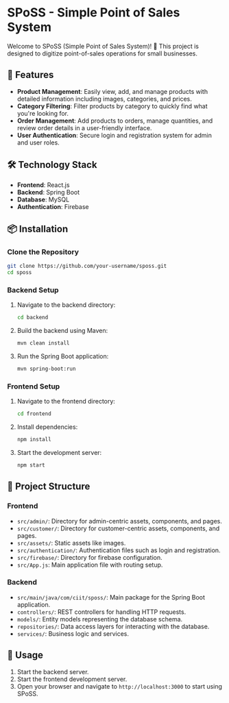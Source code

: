 # SPoSS - Simple Point of Sales System

Welcome to SPoSS (Simple Point of Sales System)! 🎉 This project is designed to digitize point-of-sales operations for small businesses.

## 🚀 Features

- **Product Management**: Easily view, add, and manage products with detailed information including images, categories, and prices.
- **Category Filtering**: Filter products by category to quickly find what you're looking for.
- **Order Management**: Add products to orders, manage quantities, and review order details in a user-friendly interface.
- **User Authentication**: Secure login and registration system for admin and user roles.

## 🛠️ Technology Stack

- **Frontend**: React.js
- **Backend**: Spring Boot
- **Database**: MySQL
- **Authentication**: Firebase

## 📦 Installation

### Clone the Repository

```bash
git clone https://github.com/your-username/sposs.git
cd sposs
```

### Backend Setup

1. Navigate to the backend directory:

    ```bash
    cd backend
    ```

2. Build the backend using Maven:

    ```bash
    mvn clean install
    ```

3. Run the Spring Boot application:

    ```bash
    mvn spring-boot:run
    ```

### Frontend Setup

1. Navigate to the frontend directory:

    ```bash
    cd frontend
    ```

2. Install dependencies:

    ```bash
    npm install
    ```

3. Start the development server:

    ```bash
    npm start
    ```

## 📂 Project Structure

### Frontend

- `src/admin/`: Directory for admin-centric assets, components, and pages.
- `src/customer/`: Directory for customer-centric assets, components, and pages.
- `src/assets/`: Static assets like images.
- `src/authentication/`: Authentication files such as login and registration.
- `src/firebase/`: Directory for firebase configuration.
- `src/App.js`: Main application file with routing setup.

### Backend

- `src/main/java/com/ciit/sposs/`: Main package for the Spring Boot application.
- `controllers/`: REST controllers for handling HTTP requests.
- `models/`: Entity models representing the database schema.
- `repositories/`: Data access layers for interacting with the database.
- `services/`: Business logic and services.

## 🔧 Usage

1. Start the backend server.
2. Start the frontend development server.
3. Open your browser and navigate to `http://localhost:3000` to start using SPoSS.
